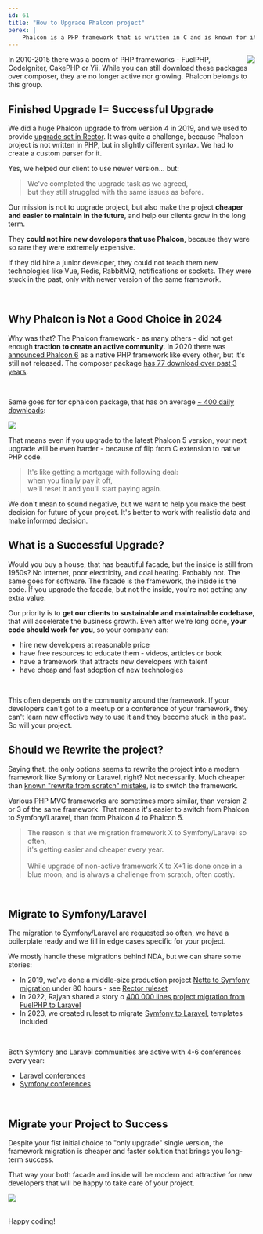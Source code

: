 ```yaml
---
id: 61
title: "How to Upgrade Phalcon project"
perex: |
    Phalcon is a PHP framework that is written in C and is known for its speed. It was created in 2012 and it has own PHP-like language - Zephir. After CakePHP, this is the most requested framework to handle. We though we'll share your options if you want to upgrade your project running on Phalcon.
---
```


<img src="https://upload.wikimedia.org/wikipedia/commons/thumb/2/2a/Phalcon-hires.png/120px-Phalcon-hires.png" style="float: right">

In 2010-2015 there was a boom of PHP frameworks - FuelPHP, CodeIgniter, CakePHP or Yii. While you can still download these packages over composer, they are no longer active nor growing. Phalcon belongs to this group.

## Finished Upgrade != Successful Upgrade

We did a huge Phalcon upgrade to from version 4 in 2019, and we used to provide [upgrade set in Rector](https://github.com/rectorphp/rector/pull/2437). It was quite a challenge, because Phalcon project is not written in PHP, but in slightly different syntax. We had to create a custom parser for it.

Yes, we helped our client to use newer version... but:

<blockquote class="blockquote text-center mt-5 mb-5">
We've completed the upgrade task as we agreed,<br>
but they still struggled with the same issues as before.
</blockquote>

Our mission is not to upgrade project, but also make the project **cheaper and easier to maintain in the future**, and help our clients grow in the long term.

They **could not hire new developers that use Phalcon**, because they were so rare they were extremely expensive.

If they did hire a junior developer, they could not teach them new technologies like Vue, Redis, RabbitMQ, notifications or sockets. They were stuck in the past, only with newer version of the same framework.

<br>

## Why Phalcon is Not a Good Choice in 2024

Why was that? The Phalcon framework - as many others - did not get enough **traction to create an active community**. In 2020 there was [announced Phalcon 6](https://en.wikipedia.org/wiki/Phalcon_(framework)) as a native PHP framework like every other, but it's still not released. The composer package [has 77 download over past 3 years](https://packagist.org/packages/phalcon/phalcon/stats).

<br>

Same goes for for cphalcon package, that has on average [~ 400 daily downloads](https://packagist.org/packages/phalcon/cphalcon/stats):

<img src="https://private-user-images.githubusercontent.com/924196/303916132-57a7e11a-f241-460e-9d1c-10d88cda2837.png?jwt=eyJhbGciOiJIUzI1NiIsInR5cCI6IkpXVCJ9.eyJpc3MiOiJnaXRodWIuY29tIiwiYXVkIjoicmF3LmdpdGh1YnVzZXJjb250ZW50LmNvbSIsImtleSI6ImtleTUiLCJleHAiOjE3MDc2NTI1MDYsIm5iZiI6MTcwNzY1MjIwNiwicGF0aCI6Ii85MjQxOTYvMzAzOTE2MTMyLTU3YTdlMTFhLWYyNDEtNDYwZS05ZDFjLTEwZDg4Y2RhMjgzNy5wbmc_WC1BbXotQWxnb3JpdGhtPUFXUzQtSE1BQy1TSEEyNTYmWC1BbXotQ3JlZGVudGlhbD1BS0lBVkNPRFlMU0E1M1BRSzRaQSUyRjIwMjQwMjExJTJGdXMtZWFzdC0xJTJGczMlMkZhd3M0X3JlcXVlc3QmWC1BbXotRGF0ZT0yMDI0MDIxMVQxMTUwMDZaJlgtQW16LUV4cGlyZXM9MzAwJlgtQW16LVNpZ25hdHVyZT1hNTVhMTkxN2QzNjZiZDg2NjllNTJjNTkzZGI0NTBjMDIzOTMxOWVhMTRkYmQ4Y2M2YzEyZjBlY2ZhNzBjOTMzJlgtQW16LVNpZ25lZEhlYWRlcnM9aG9zdCZhY3Rvcl9pZD0wJmtleV9pZD0wJnJlcG9faWQ9MCJ9.XmiwsZs-dcPh6qrjOtXQPOKWIkWnAFy86RDrfzcsIW0" class="img-thumbnail">

<br>

That means even if you upgrade to the latest Phalcon 5 version, your next upgrade will be even harder - because of flip from C extension to native PHP code.

<blockquote class="blockquote text-center mt-5 mb-5">
It's like getting a mortgage with following deal:<br>
when you finally pay it off,<br>
we'll reset it and you'll start paying again.
</blockquote>

We don't mean to sound negative, but we want to help you make the best decision for future of your project. It's better to work with realistic data and make informed decision.

<div class="clearfix"></div>

## What is a Successful Upgrade?

Would you buy a house, that has beautiful facade, but the inside is still from 1950s? No internet, poor electricity, and coal heating.  Probably not. The same goes for software. The facade is the framework, the inside is the code. If you upgrade the facade, but not the inside, you're not getting any extra value.

Our priority is to **get our clients to sustainable and maintainable codebase**, that will accelerate the business growth. Even after we're long done, **your code should work for you**, so your company can:

* hire new developers at reasonable price
* have free resources to educate them - videos, articles or book
* have a framework that attracts new developers with talent
* have cheap and fast adoption of new technologies

<br>

This often depends on the community around the framework. If your developers can't got to a meetup or a conference of your framework, they can't learn new effective way to use it and they become stuck in the past. So will your project.

## Should we Rewrite the project?

Saying that, the only options seems to rewrite the project into a modern framework like Symfony or Laravel, right? Not necessarily. Much cheaper than [known "rewrite from scratch" mistake](https://www.joelonsoftware.com/2000/04/06/things-you-should-never-do-part-i/), is to switch the framework.

Various PHP MVC frameworks are sometimes more similar, than version 2 or 3 of the same framework. That means it's easier to switch from Phalcon to Symfony/Laravel, than from Phalcon 4 to Phalcon 5.


<blockquote class="blockquote text-center mt-5 mb-5">
The reason is that we migration framework X to Symfony/Laravel so often,<br>
it's getting easier and cheaper every year.

<br>
<br>
While upgrade of non-active framework X to X+1 is done once in a blue moon,
and is always a challenge from scratch, often costly.<br>
</blockquote>

<br>

## Migrate to Symfony/Laravel

The migration to Symfony/Laravel are requested so often, we have a boilerplate ready and we fill in edge cases specific for your project.

We mostly handle these migrations behind NDA, but we can share some stories:

* In 2019, we've done a middle-size production project [Nette to Symfony migration](https://tomasvotruba.com/blog/2019/08/26/how-we-migrated-54-357-lines-of-code-nette-to-symfony-in-2-people-under-80-hours) under 80 hours - see [Rector ruleset](https://github.com/deprecated-packages/rector-nette-to-symfony)
* In 2022, Rajyan shared a story o [400 000 lines project migration from FuelPHP to Laravel](https://getrector.com/blog/success-story-of-automated-framework-migration-from-fuelphp-to-laravel-of-400k-lines-application)
* In 2023, we created ruleset to migrate [Symfony to Laravel](https://github.com/TomasVotruba/laravelize), templates included

<br>

Both Symfony and Laravel communities are active with 4-6 conferences every year:

* [Laravel conferences](https://laravel-news.com/events)
* [Symfony conferences](https://live.symfony.com/)

<br>

## Migrate your Project to Success

Despite your fist initial choice to "only upgrade" single version, the framework migration is cheaper and faster solution that brings you long-term success.

That way your both facade and inside will be modern and attractive for new developers that will be happy to take care of your project.

<img src="https://www.pngitem.com/pimgs/b/613-6131352_model-3-tesla-tesla-model-3-png-transparent.png" style="max-width: 30em" class="mt-4 mb-4">


<br>
<br>

Happy coding!
